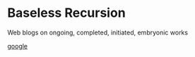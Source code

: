 # Baseless Recursion
Web blogs on ongoing, completed, initiated, embryonic works


[google](www.google.com)
